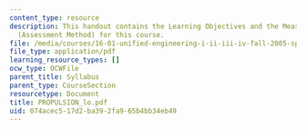 ```yaml
---
content_type: resource
description: This handout contains the Learning Objectives and the Measurable Outcomes
  (Assessment Method) for this course.
file: /media/courses/16-01-unified-engineering-i-ii-iii-iv-fall-2005-spring-2006/074acec517d2ba392fa965b4bb34eb49_PROPULSION_lo.pdf
file_type: application/pdf
learning_resource_types: []
ocw_type: OCWFile
parent_title: Syllabus
parent_type: CourseSection
resourcetype: Document
title: PROPULSION_lo.pdf
uid: 074acec5-17d2-ba39-2fa9-65b4bb34eb49
---
```

